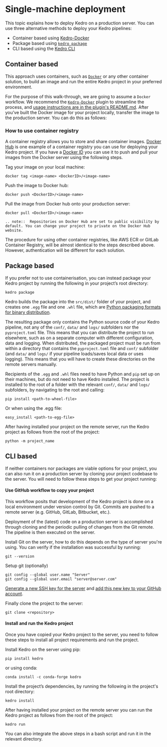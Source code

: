 # Single-machine deployment
This topic explains how to deploy Kedro on a production server. You can use three alternative methods to deploy your Kedro pipelines:

- Container based using [Kedro-Docker](https://github.com/kedro-org/kedro-docker)
- Package based using [`kedro package`](../09_development/03_commands_reference.md#deploy-the-project)
- CLI based using the [Kedro CLI](../09_development/03_commands_reference.md)


## Container based
This approach uses containers, such as [`Docker`](https://www.docker.com/) or any other container solution, to build an image and run the entire Kedro project in your preferred environment.

For the purpose of this walk-through, we are going to assume a `Docker` workflow. We recommend the [`Kedro-Docker`](https://github.com/kedro-org/kedro-docker) plugin to streamline the process, and [usage instructions are in the plugin's README.md](https://github.com/kedro-org/kedro-docker/blob/main/README.md). After you’ve built the Docker image for your project locally, transfer the image to the production server. You can do this as follows:

### How to use container registry
A container registry allows you to store and share container images. [Docker Hub](https://www.docker.com/products/docker-hub) is one example of a container registry you can use for deploying your Kedro project. If you have a [Docker ID](https://docs.docker.com/docker-id) you can use it to push and pull your images from the Docker server using the following steps.

Tag your image on your local machine:

```console
docker tag <image-name> <DockerID>/<image-name>
```

Push the image to Docker hub:

```console
docker push <DockerID>/<image-name>
```

Pull the image from Docker hub onto your production server:

```console
docker pull <DockerID>/<image-name>
```

```eval_rst
.. note::  Repositories on Docker Hub are set to public visibility by default. You can change your project to private on the Docker Hub website.
```

The procedure for using other container registries, like AWS ECR or GitLab Container Registry, will be almost identical to the steps described above. However, authentication will be different for each solution.

## Package based
If you prefer not to use containerisation, you can instead package your Kedro project by running the following in your project’s root directory:

```console
kedro package
```

Kedro builds the package into the `src/dist/` folder of your project, and creates one `.egg` file and one `.whl` file, which are [Python packaging formats for binary distribution](https://packaging.python.org/overview/).

The resulting package only contains the Python source code of your Kedro pipeline, not any of the `conf/`, `data/` and `logs/` subfolders nor the `pyproject.toml` file. This means that you can distribute the project to run elsewhere, such as on a separate computer with different configuration, data and logging. When distributed, the packaged project must be run from within a directory that contains the `pyproject.toml` file and `conf/` subfolder (and `data/` and `logs/` if your pipeline loads/saves local data or uses logging). This means that you will have to create these directories on the remote servers manually.

Recipients of the `.egg` and `.whl` files need to have Python and `pip` set up on their machines, but do not need to have Kedro installed. The project is installed to the root of a folder with the relevant `conf/`, `data/` and `logs/` subfolders, by navigating to the root and calling:

```console
pip install <path-to-wheel-file>
```

Or when using the .egg file:

```console
easy_install <path-to-egg-file>
```

After having installed your project on the remote server, run the Kedro project as follows from the root of the project:

```console
python -m project_name
```

## CLI based
If neither containers nor packages are viable options for your project, you can also run it on a production server by cloning your project codebase to the server. You will need to follow these steps to get your project running:

#### Use GitHub workflow to copy your project
This workflow posits that development of the Kedro project is done on a local environment under version control by Git. Commits are pushed to a remote server (e.g. GitHub, GitLab, Bitbucket, etc.).

Deployment of the (latest) code on a production server is accomplished through cloning and the periodic pulling of changes from the Git remote. The pipeline is then executed on the server.

Install Git on the server, how to do this depends on the type of server you're using. You can verify if the installation was successful by running:

```console
git --version
```

Setup git (optionally)

```console
git config --global user.name "Server"
git config --global user.email "server@server.com"
```

[Generate a new SSH key for the server](https://docs.github.com/en/github/authenticating-to-github/generating-a-new-ssh-key-and-adding-it-to-the-ssh-agent) and [add this new key to your GitHub account](https://docs.github.com/en/github/authenticating-to-github/adding-a-new-ssh-key-to-your-github-account).

Finally clone the project to the server:

```console
git clone <repository>
```

#### Install and run the Kedro project
Once you have copied your Kedro project to the server, you need to follow these steps to install all project requirements and run the project.

Install Kedro on the server using pip:

```console
pip install kedro
```

or using conda:

```console
conda install -c conda-forge kedro
```

Install the project’s dependencies, by running the following in the project's root directory:

```console
kedro install
```

After having installed your project on the remote server you can run the Kedro project as follows from the root of the project:

```console
kedro run
```

You can also integrate the above steps in a bash script and run it in the relevant directory.
